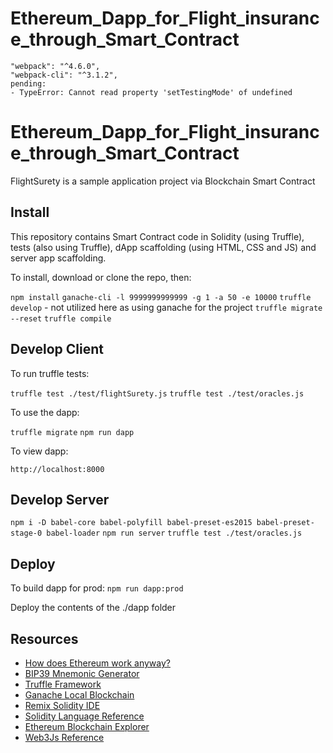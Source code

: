 # Ethereum_Dapp_for_Flight_insurance_through_Smart_Contract

    "webpack": "^4.6.0",
    "webpack-cli": "^3.1.2",
    pending: 
    - TypeError: Cannot read property 'setTestingMode' of undefined


# Ethereum_Dapp_for_Flight_insurance_through_Smart_Contract

FlightSurety is a sample application project via Blockchain Smart Contract

## Install

This repository contains Smart Contract code in Solidity (using Truffle), tests (also using Truffle), dApp scaffolding (using HTML, CSS and JS) and server app scaffolding.

To install, download or clone the repo, then:

`npm install`
`ganache-cli -l 9999999999999 -g 1 -a 50 -e 10000`
`truffle develop` - not utilized here as using ganache for the project
`truffle migrate --reset`
`truffle compile`

## Develop Client

To run truffle tests:

`truffle test ./test/flightSurety.js`
`truffle test ./test/oracles.js`

To use the dapp:

`truffle migrate`
`npm run dapp`

To view dapp:

`http://localhost:8000`

## Develop Server
`npm i -D babel-core babel-polyfill babel-preset-es2015 babel-preset-stage-0 babel-loader`
`npm run server`
`truffle test ./test/oracles.js`

## Deploy

To build dapp for prod:
`npm run dapp:prod`

Deploy the contents of the ./dapp folder


## Resources

* [How does Ethereum work anyway?](https://medium.com/@preethikasireddy/how-does-ethereum-work-anyway-22d1df506369)
* [BIP39 Mnemonic Generator](https://iancoleman.io/bip39/)
* [Truffle Framework](http://truffleframework.com/)
* [Ganache Local Blockchain](http://truffleframework.com/ganache/)
* [Remix Solidity IDE](https://remix.ethereum.org/)
* [Solidity Language Reference](http://solidity.readthedocs.io/en/v0.4.24/)
* [Ethereum Blockchain Explorer](https://etherscan.io/)
* [Web3Js Reference](https://github.com/ethereum/wiki/wiki/JavaScript-API)